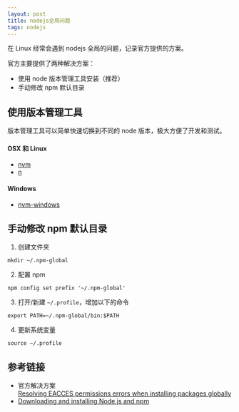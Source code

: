 ```yaml
---
layout: post
title: nodejs全局问题
tags: nodejs
---
```


在 Linux 经常会遇到 nodejs 全局的问题，记录官方提供的方案。

官方主要提供了两种解决方案：  
- 使用 node 版本管理工具安装（推荐）
- 手动修改 npm 默认目录

## 使用版本管理工具
版本管理工具可以简单快速切换到不同的 node 版本，极大方便了开发和测试。

#### OSX 和 Linux
- [nvm](https://github.com/creationix/nvm)
- [n](https://github.com/tj/n)

#### Windows
- [nvm-windows](https://github.com/coreybutler/nvm-windows)

## 手动修改 npm 默认目录
1. 创建文件夹
```
mkdir ~/.npm-global
```

2. 配置 npm 
```
npm config set prefix '~/.npm-global'
```

3. 打开/新建 `~/.profile`，增加以下的命令
```
export PATH=~/.npm-global/bin:$PATH
```

4. 更新系统变量
```
source ~/.profile
```

## 参考链接
- 官方解决方案  
  [Resolving EACCES permissions errors when installing packages globally](https://docs.npmjs.com/resolving-eacces-permissions-errors-when-installing-packages-globally)
- [Downloading and installing Node.js and npm](https://docs.npmjs.com/downloading-and-installing-node-js-and-npm)